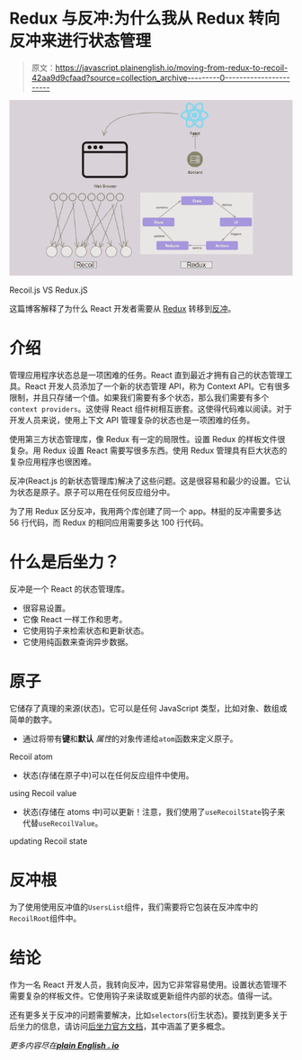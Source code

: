 # Redux 与反冲:为什么我从 Redux 转向反冲来进行状态管理

> 原文：<https://javascript.plainenglish.io/moving-from-redux-to-recoil-42aa9d9cfaad?source=collection_archive---------0----------------------->

![](img/3b0c8659fc3bc8131142d32383357c92.png)

Recoil.js VS Redux.jS

这篇博客解释了为什么 React 开发者需要从 [Redux](https://redux.js.org/) 转移到[反冲](https://recoiljs.org/)。

# 介绍

管理应用程序状态总是一项困难的任务。React 直到最近才拥有自己的状态管理工具。React 开发人员添加了一个新的状态管理 API，称为 Context API。它有很多限制，并且只存储一个值。如果我们需要有多个状态，那么我们需要有多个`context providers`。这使得 React 组件树相互嵌套。这使得代码难以阅读。对于开发人员来说，使用上下文 API 管理复杂的状态也是一项困难的任务。

使用第三方状态管理库，像 Redux 有一定的局限性。设置 Redux 的样板文件很复杂。用 Redux 设置 React 需要写很多东西。使用 Redux 管理具有巨大状态的复杂应用程序也很困难。

反冲(React.js 的新状态管理库)解决了这些问题。这是很容易和最少的设置。它认为状态是原子。原子可以用在任何反应组分中。

为了用 Redux 区分反冲，我用两个库创建了同一个 app。林挺的反冲需要多达 56 行代码，而 Redux 的相同应用需要多达 100 行代码。

# 什么是后坐力？

反冲是一个 React 的状态管理库。

*   很容易设置。
*   它像 React 一样工作和思考。
*   它使用钩子来检索状态和更新状态。
*   它使用纯函数来查询异步数据。

# 原子

它储存了真理的来源(状态)。它可以是任何 JavaScript 类型，比如对象、数组或简单的数字。

*   通过将带有**键**和**默认** *属性*的对象传递给`atom`函数来定义原子。

Recoil atom

*   状态(存储在原子中)可以在任何反应组件中使用。

using Recoil value

*   状态(存储在 atoms 中)可以更新！注意，我们使用了`useRecoilState`钩子来代替`useRecoilValue`。

updating Recoil state

# 反冲根

为了使用使用反冲值的`UsersList`组件，我们需要将它包装在反冲库中的`RecoilRoot`组件中。

# 结论

作为一名 React 开发人员，我转向反冲，因为它非常容易使用。设置状态管理不需要复杂的样板文件。它使用钩子来读取或更新组件内部的状态。值得一试。

还有更多关于反冲的问题需要解决，比如`selectors`(衍生状态)。要找到更多关于后坐力的信息，请访问[后坐力官方文档](https://recoiljs.org/docs/introduction/motivation)，其中涵盖了更多概念。

*更多内容尽在*[***plain English . io***](http://plainenglish.io/)